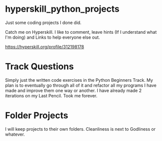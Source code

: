 # hyperskill_python_projects

Just some coding projects I done did.

Catch me on Hyperskill. I like to comment, leave hints (If I understand what I'm doing) and Links to help everyone else out.

https://hyperskill.org/profile/312198178

# Track Questions

Simply just the written code exercises in the Python Beginners Track. My plan is to eventually go through all of it and refactor all my programs I have made and improve them one way or another. I have already made 2 iterations on my Last Pencil. Took me forever.

# Folder Projects

I will keep projects to their own folders. Cleanliness is next to Godliness or whatever.
